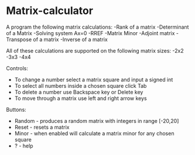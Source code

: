 # Matrix-calculator
A program the following matrix calculations:
  -Rank of a matrix
  -Determinant of a Matrix
  -Solving system Ax=0
  -RREF
  -Matrix Minor
  -Adjoint matrix
  -Transpose of a matrix
  -Inverse of a matrix
 
All of these calculations are supported on the following matrix sizes:
  -2x2
  -3x3
  -4x4
  
Controls:
  - To change a number select a matrix square and input a signed int
  - To select all numbers inside a chosen square click Tab
  - To delete a number use Backspace key or Delete key
  - To move through a matrix use left and right arrow keys
   
Buttons:
  - Random - produces a random matrix with integers in range [-20,20]
  - Reset - resets a matrix
  - Minor - when enabled will calculate a matrix minor for any chosen square
  - ? - help

